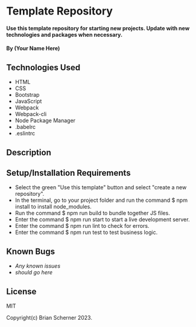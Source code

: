 # Template Repository

#### Use this template repository for starting new projects. Update with new technologies and packages when necessary.

#### By (Your Name Here)

## Technologies Used

* HTML
* CSS
* Bootstrap
* JavaScript
* Webpack
* Webpack-cli
* Node Package Manager
* .babelrc
* .eslintrc

## Description

## Setup/Installation Requirements

* Select the green "Use this template" button and select "create a new repository".
* In the terminal, go to your project folder and run the command $ npm install to install node_modules.
* Run the command $ npm run build to bundle together JS files.
* Enter the command $ npm run start to start a live development server.
* Enter the command $ npm run lint to check for errors.
* Enter the command $ npm run test to test business logic.

## Known Bugs

* _Any known issues_
* _should go here_

## License

MIT

Copyright(c) Brian Scherner 2023.